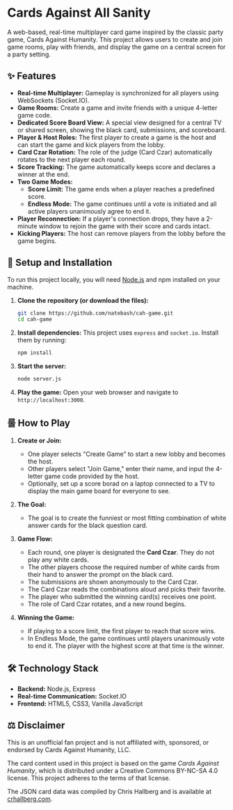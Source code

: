 # Cards Against All Sanity

A web-based, real-time multiplayer card game inspired by the classic party game, Cards Against Humanity. This project allows users to create and join game rooms, play with friends, and display the game on a central screen for a party setting.

 

## ✨ Features

- **Real-time Multiplayer:** Gameplay is synchronized for all players using WebSockets (Socket.IO).
- **Game Rooms:** Create a game and invite friends with a unique 4-letter game code.
- **Dedicated Score Board View:** A special view designed for a central TV or shared screen, showing the black card, submissions, and scoreboard.
- **Player & Host Roles:** The first player to create a game is the host and can start the game and kick players from the lobby.
- **Card Czar Rotation:** The role of the judge (Card Czar) automatically rotates to the next player each round.
- **Score Tracking:** The game automatically keeps score and declares a winner at the end.
- **Two Game Modes:**
  - **Score Limit:** The game ends when a player reaches a predefined score.
  - **Endless Mode:** The game continues until a vote is initiated and all active players unanimously agree to end it.
- **Player Reconnection:** If a player's connection drops, they have a 2-minute window to rejoin the game with their score and cards intact.
- **Kicking Players:** The host can remove players from the lobby before the game begins.

## 🚀 Setup and Installation

To run this project locally, you will need [Node.js](https://nodejs.org/) and npm installed on your machine.

1.  **Clone the repository (or download the files):**
    ```bash
    git clone https://github.com/natebash/cah-game.git
    cd cah-game
    ```

2.  **Install dependencies:**
    This project uses `express` and `socket.io`. Install them by running:
    ```bash
    npm install
    ```

3.  **Start the server:**
    ```bash
    node server.js
    ```

4.  **Play the game:**
    Open your web browser and navigate to `http://localhost:3000`.

## 룰 How to Play

1.  **Create or Join:**
    - One player selects "Create Game" to start a new lobby and becomes the host.
    - Other players select "Join Game," enter their name, and input the 4-letter game code provided by the host.
    - Optionally, set up a score borad on a laptop connected to a TV to display the main game board for everyone to see.

2.  **The Goal:**
    - The goal is to create the funniest or most fitting combination of white answer cards for the black question card.

3.  **Game Flow:**
    - Each round, one player is designated the **Card Czar**. They do not play any white cards.
    - The other players choose the required number of white cards from their hand to answer the prompt on the black card.
    - The submissions are shown anonymously to the Card Czar.
    - The Card Czar reads the combinations aloud and picks their favorite.
    - The player who submitted the winning card(s) receives one point.
    - The role of Card Czar rotates, and a new round begins.

4.  **Winning the Game:**
    - If playing to a score limit, the first player to reach that score wins.
    - In Endless Mode, the game continues until players unanimously vote to end it. The player with the highest score at that time is the winner.

## 🛠️ Technology Stack

- **Backend:** Node.js, Express
- **Real-time Communication:** Socket.IO
- **Frontend:** HTML5, CSS3, Vanilla JavaScript

## ⚖️ Disclaimer

This is an unofficial fan project and is not affiliated with, sponsored, or endorsed by Cards Against Humanity, LLC.

The card content used in this project is based on the game *Cards Against Humanity*, which is distributed under a Creative Commons BY-NC-SA 4.0 license. This project adheres to the terms of that license.

The JSON card data was compiled by Chris Hallberg and is available at [crhallberg.com](https://www.crhallberg.com/).